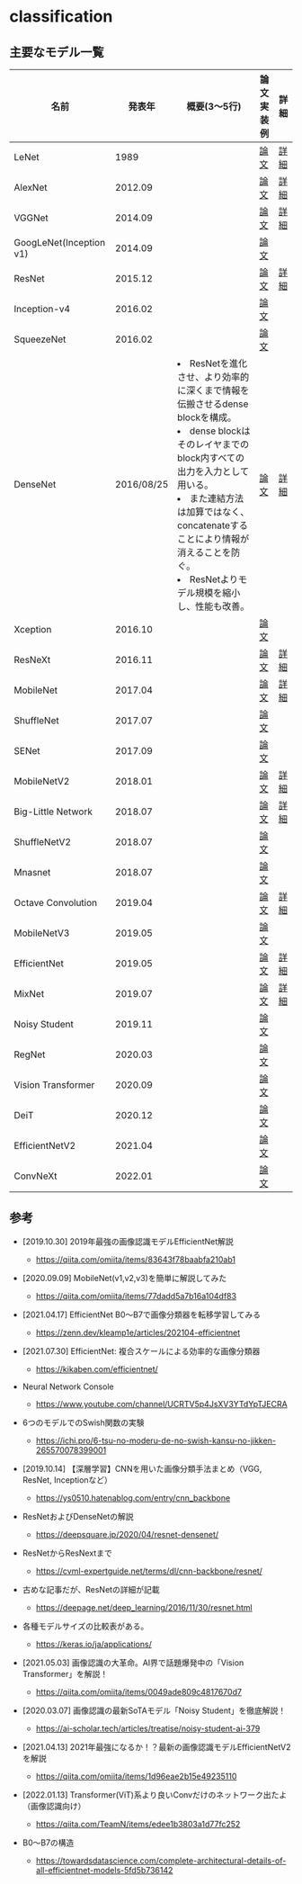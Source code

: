 # classification

## 主要なモデル一覧

<table>
  <thead>
    <tr>
     <th>名前</th>
     <th>発表年</th>
     <th>概要(3～5行)</th>
     <th>論文<br>実装例</th>
     <th>詳細</th>
    </tr>
  </thead>
  <tbody>
    <tr>
      <td>LeNet</td>
      <td>1989</td>
      <td></td>
      <td><a href="https://direct.mit.edu/neco/article-abstract/1/4/541/5515/Backpropagation-Applied-to-Handwritten-Zip-Code?redirectedFrom=fulltext">論文</a></td>
      <td><a href="./cv_002_classification/lenet.md">詳細</a></td>
    </tr>
    <tr>
      <td>AlexNet</td>
      <td>2012.09</td>
      <td></td>
      <td><a href="https://dl.acm.org/doi/pdf/10.1145/3065386">論文</a></td>
      <td><a href="./cv_002_classification/alexnet.md">詳細</a></td>
    </tr>
    <tr>
      <td>VGGNet</td>
      <td>2014.09</td>
      <td></td>
      <td><a href="https://arxiv.org/pdf/1409.1556.pdf">論文</a></td>
      <td><a href="./cv_002_classification/vgg.md">詳細</a></td>
    </tr>
    <tr>
      <td>GoogLeNet(Inception v1)</td>
      <td>2014.09</td>
      <td></td>
      <td><a href="https://arxiv.org/pdf/14gg09.4842.pdf">論文</a></td>
      <td></td>
    </tr>
    <tr>
      <td>ResNet</td>
      <td>2015.12</td>
      <td></td>
      <td><a href="https://arxiv.org/pdf/1512.03385.pdf">論文</a></td>
      <td><a href="./cv_002_classification/resnet.md">詳細</a></td>
    </tr>
    <tr>
      <td>Inception-v4</td>
      <td>2016.02</td>
      <td></td>
      <td><a href="https://arxiv.org/pdf/1602.07261.pdf">論文</a></td>
      <td></td>
    </tr>
    <tr>
      <td>SqueezeNet</td>
      <td>2016.02</td>
      <td></td>
      <td><a href="https://arxiv.org/pdf/1602.07360.pdf">論文</a></td>
      <td></td>
    </tr>
    <tr>
      <td>DenseNet</td>
      <td>2016/08/25</td>
      <td>
        <li>ResNetを進化させ、より効率的に深くまで情報を伝搬させるdense blockを構成。</li>
        <li>dense blockはそのレイヤまでのblock内すべての出力を入力として用いる。</li>
        <li>また連結方法は加算ではなく、concatenateすることにより情報が消えることを防ぐ。</li>
        <li>ResNetよりモデル規模を縮小し、性能も改善。</li>
      </td>
      <td><a href="https://arxiv.org/pdf/1608.06993.pdf">論文</a></td>
      <td><a href="./cv_002_classification/densenet.md">詳細</a></td>
    </tr>
    <tr>
      <td>Xception</td>
      <td>2016.10</td>
      <td></td>
      <td><a href="https://arxiv.org/pdf/1610.02357.pdf">論文</a></td>
      <td></td>
    </tr>
    <tr>
      <td>ResNeXt</td>
      <td>2016.11</td>
      <td></td>
      <td><a href="https://arxiv.org/pdf/1611.05431v2.pdf">論文</a></td>
      <td><a href="./cv_002_classification/resnext.md">詳細</a></td>
    </tr>
    <tr>
      <td>MobileNet</td>
      <td>2017.04</td>
      <td></td>
      <td><a href="https://arxiv.org/pdf/1704.04861">論文</a></td>
      <td><a href="./cv_002_classification/mobilenet.md">詳細</a></td>
    </tr>
    <tr>
      <td>ShuffleNet</td>
      <td>2017.07</td>
      <td></td>
      <td><a href="https://arxiv.org/pdf/1707.01083.pdf">論文</a></td>
      <td></td>
    </tr>
    <tr>
      <td>SENet</td>
      <td>2017.09</td>
      <td></td>
      <td><a href="https://arxiv.org/pdf/1709.01507.pdf">論文</a></td>
      <td></td>
    </tr>
    <tr>
      <td>MobileNetV2</td>
      <td>2018.01</td>
      <td></td>
      <td><a href="https://arxiv.org/pdf/1801.04381.pdf">論文</a></td>
      <td><a href="./cv_002_classification/mobilenet_v2.md">詳細</a></td>
    </tr>
    <tr>
      <td>Big-Little Network</td>
      <td>2018.07</td>
      <td></td>
      <td><a href="https://arxiv.org/pdf/1807.03848.pdf">論文</a></td>
      <td><a href="./cv_002_classification/big_little.md">詳細</a></td>
    </tr>
    <tr>
      <td>ShuffleNetV2</td>
      <td>2018.07</td>
      <td></td>
      <td><a href="https://arxiv.org/pdf/1807.11164.pdf">論文</a></td>
      <td></td>
    </tr>
    <tr>
      <td>Mnasnet</td>
      <td>2018.07</td>
      <td></td>
      <td><a href="https://arxiv.org/pdf/1807.11626.pdf">論文</a></td>
      <td></td>
    </tr>
    <tr>
      <td>Octave Convolution</td>
      <td>2019.04</td>
      <td></td>
      <td><a href="https://arxiv.org/pdf/1904.05049.pdf">論文</a></td>
      <td><a href="./cv_002_classification/octave.md">詳細</a></td>
    </tr>
    <tr>
      <td>MobileNetV3</td>
      <td>2019.05</td>
      <td></td>
      <td><a href="https://arxiv.org/pdf/1905.02244.pdf">論文</a></td>
      <td></td>
    </tr>
    <tr>
      <td>EfficientNet</td>
      <td>2019.05</td>
      <td></td>
      <td><a href="https://arxiv.org/pdf/1905.11946.pdf">論文</a></td>
      <td><a href="./cv_002_classification/efficientnet.md">詳細</a></td>
    </tr>
    <tr>
      <td>MixNet</td>
      <td>2019.07</td>
      <td></td>
      <td><a href="https://arxiv.org/pdf/1907.09595.pdf">論文</a></td>
      <td><a href="./cv_002_classification/mixnet.md">詳細</a></td>
    </tr>
    <tr>
      <td>Noisy Student</td>
      <td>2019.11</td>
      <td></td>
      <td><a href="https://arxiv.org/pdf/1911.04252.pdf">論文</a></td>
      <td></td>
    </tr>
    <tr>
      <td>RegNet</td>
      <td>2020.03</td>
      <td></td>
      <td><a href="https://arxiv.org/pdf/2003.13678.pdf">論文</a></td>
      <td></td>
    </tr>
    <tr>
      <td>Vision Transformer</td>
      <td>2020.09</td>
      <td></td>
      <td><a href="https://openreview.net/forum?id=YicbFdNTTy">論文</a></td>
      <td></td>
    </tr>
    <tr>
      <td>DeiT</td>
      <td>2020.12</td>
      <td></td>
      <td><a href="https://arxiv.org/pdf/2012.12877">論文</a></td>
      <td></td>
    </tr>
    <tr>
      <td>EfficientNetV2</td>
      <td>2021.04</td>
      <td></td>
      <td><a href="https://arxiv.org/pdf/2104.00298.pdf">論文</a></td>
      <td></td>
    </tr>
    <tr>
    <tr>
      <td>ConvNeXt</td>
      <td>2022.01</td>
      <td></td>
      <td><a href="https://arxiv.org/pdf/2201.03545.pdf">論文</a></td>
      <td></td>
    </tr>
  </tbody>
</table>


## 参考

- [2019.10.30] 2019年最強の画像認識モデルEfficientNet解説
  - https://qiita.com/omiita/items/83643f78baabfa210ab1

- [2020.09.09] MobileNet(v1,v2,v3)を簡単に解説してみた
  - https://qiita.com/omiita/items/77dadd5a7b16a104df83

- [2021.04.17] EfficientNet B0〜B7で画像分類器を転移学習してみる
  - https://zenn.dev/kleamp1e/articles/202104-efficientnet

- [2021.07.30] EfficientNet: 複合スケールによる効率的な画像分類器
  - https://kikaben.com/efficientnet/

- Neural Network Console
  - https://www.youtube.com/channel/UCRTV5p4JsXV3YTdYpTJECRA

- 6つのモデルでのSwish関数の実験
  - https://ichi.pro/6-tsu-no-moderu-de-no-swish-kansu-no-jikken-265570078399001

- [2019.10.14] 【深層学習】CNNを用いた画像分類手法まとめ（VGG, ResNet, Inceptionなど）
  - https://ys0510.hatenablog.com/entry/cnn_backbone

- ResNetおよびDenseNetの解説
  - https://deepsquare.jp/2020/04/resnet-densenet/

- ResNetからResNextまで
  - https://cvml-expertguide.net/terms/dl/cnn-backbone/resnet/

- 古めな記事だが、ResNetの詳細が記載
  - https://deepage.net/deep_learning/2016/11/30/resnet.html

- 各種モデルサイズの比較表がある。
  - https://keras.io/ja/applications/

- [2021.05.03] 画像認識の大革命。AI界で話題爆発中の「Vision Transformer」を解説！
  - https://qiita.com/omiita/items/0049ade809c4817670d7

- [2020.03.07] 画像認識の最新SoTAモデル「Noisy Student」を徹底解説！
  - https://ai-scholar.tech/articles/treatise/noisy-student-ai-379

- [2021.04.13] 2021年最強になるか！？最新の画像認識モデルEfficientNetV2を解説
  - https://qiita.com/omiita/items/1d96eae2b15e49235110

- [2022.01.13] Transformer(ViT)系より良いConvだけのネットワーク出たよ（画像認識向け）
  - https://qiita.com/TeamN/items/edee1b3803a1d77fc252

- B0～B7の構造
  - https://towardsdatascience.com/complete-architectural-details-of-all-efficientnet-models-5fd5b736142